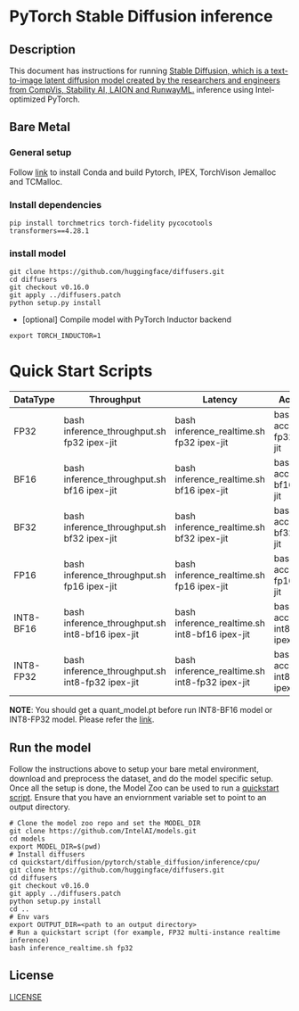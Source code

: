 <!--- 0. Title -->
# PyTorch Stable Diffusion inference

<!-- 10. Description -->
## Description

This document has instructions for running [Stable Diffusion, which is a text-to-image latent diffusion model created by the researchers and engineers from CompVis, Stability AI, LAION and RunwayML.](https://huggingface.co/stabilityai/stable-diffusion-2-1) inference using Intel-optimized PyTorch.

## Bare Metal
### General setup

Follow [link](/docs/general/pytorch/BareMetalSetup.md) to install Conda and build Pytorch, IPEX, TorchVison Jemalloc and TCMalloc.

### Install dependencies
```
pip install torchmetrics torch-fidelity pycocotools transformers==4.28.1
```

### install model
```
git clone https://github.com/huggingface/diffusers.git
cd diffusers
git checkout v0.16.0
git apply ../diffusers.patch
python setup.py install
```

* [optional] Compile model with PyTorch Inductor backend
```shell
export TORCH_INDUCTOR=1
```

# Quick Start Scripts

|  DataType   | Throughput  |  Latency    |   Accuracy  |
| ----------- | ----------- | ----------- | ----------- |
| FP32        | bash inference_throughput.sh fp32 ipex-jit | bash inference_realtime.sh fp32 ipex-jit | bash accuracy.sh fp32 ipex-jit |
| BF16        | bash inference_throughput.sh bf16 ipex-jit | bash inference_realtime.sh bf16 ipex-jit | bash accuracy.sh bf16 ipex-jit |
| BF32        | bash inference_throughput.sh bf32 ipex-jit | bash inference_realtime.sh bf32 ipex-jit | bash accuracy.sh bf32 ipex-jit |
| FP16        | bash inference_throughput.sh fp16 ipex-jit | bash inference_realtime.sh fp16 ipex-jit | bash accuracy.sh fp16 ipex-jit |
| INT8-BF16        | bash inference_throughput.sh int8-bf16 ipex-jit | bash inference_realtime.sh int8-bf16 ipex-jit | bash accuracy.sh int8-bf16 ipex-jit |
| INT8-FP32        | bash inference_throughput.sh int8-fp32 ipex-jit | bash inference_realtime.sh int8-fp32 ipex-jit | bash accuracy.sh int8-fp32 ipex-jit |

**NOTE**: You should get a quant_model.pt before run INT8-BF16 model or INT8-FP32 model. Please refer the [link](https://github.com/intel-innersource/frameworks.ai.nlp-toolkit.intel-nlp-toolkit/blob/develop/examples/huggingface/pytorch/text-to-image/quantization/qat/README.md).

## Run the model

Follow the instructions above to setup your bare metal environment, download and
preprocess the dataset, and do the model specific setup. Once all the setup is done,
the Model Zoo can be used to run a [quickstart script](#quick-start-scripts).
Ensure that you have an enviornment variable set to point to an output directory.

```
# Clone the model zoo repo and set the MODEL_DIR
git clone https://github.com/IntelAI/models.git
cd models
export MODEL_DIR=$(pwd)
# Install diffusers
cd quickstart/diffusion/pytorch/stable_diffusion/inference/cpu/
git clone https://github.com/huggingface/diffusers.git
cd diffusers
git checkout v0.16.0
git apply ../diffusers.patch
python setup.py install
cd ..
# Env vars
export OUTPUT_DIR=<path to an output directory>
# Run a quickstart script (for example, FP32 multi-instance realtime inference)
bash inference_realtime.sh fp32
```

<!--- 80. License -->
## License
[LICENSE](https://github.com/IntelAI/models/blob/master/LICENSE)
